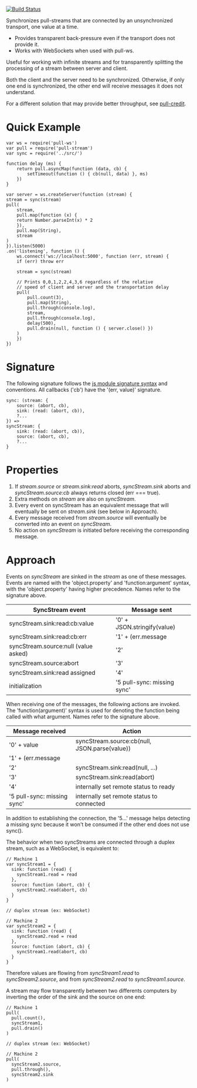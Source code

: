 [![Build Status](https://travis-ci.org/elavoie/pull-sync.svg?branch=master)](https://travis-ci.org/elavoie/pull-sync)

Synchronizes pull-streams that are connected by an unsynchronized transport, one
value at a time.

* Provides transparent back-pressure even if the transport does not provide it. 
* Works with WebSockets when used with pull-ws.

Useful for working with infinite streams and for transparently splitting the
processing of a stream between server and client.

Both the client and the server need to be synchronized. Otherwise, if only one
end is synchronized, the other end will receive messages it does not
understand.

For a different solution that may provide better throughput, see
[pull-credit](https://github.com/dominictarr/pull-credit).


# Quick Example
    
    var ws = require('pull-ws')
    var pull = require('pull-stream')
    var sync = require('../src/')

    function delay (ms) {
        return pull.asyncMap(function (data, cb) {
            setTimeout(function () { cb(null, data) }, ms)
        })
    }

    var server = ws.createServer(function (stream) {
    stream = sync(stream)
    pull(
        stream,
        pull.map(function (x) {
        return Number.parseInt(x) * 2
        }),
        pull.map(String),
        stream
    )
    }).listen(5000)
    .on('listening', function () {
        ws.connect('ws://localhost:5000', function (err, stream) {
        if (err) throw err

        stream = sync(stream)

        // Prints 0,0,1,2,2,4,3,6 regardless of the relative
        // speed of client and server and the transportation delay
        pull(
            pull.count(3),
            pull.map(String),
            pull.through(console.log),
            stream,
            pull.through(console.log),
            delay(500),
            pull.drain(null, function () { server.close() })
        )
        })
    })

Signature
=========

The following signature follows the [js module signature
syntax](https://github.com/elavoie/js-module-signature-syntax) and conventions.
All callbacks ('cb') have the '(err, value)' signature.

    sync: (stream: {
        source: (abort, cb),
        sink: (read: (abort, cb)),
        ?...
    }) =>
    syncStream: {
        sink: (read: (abort, cb)),
        source: (abort, cb),
        ?...
    }

Properties
==========

1. If *stream.source* or *stream.sink:read* aborts, *syncStream.sink* aborts and *syncStream.source:cb* always returns closed (err === true).
2. Extra methods on *stream* are also on *syncStream*.
3. Every event on syncStream has an equivalent message that will eventually be sent on *stream.sink* (see below in Approach).
4. Every message received from *stream.source* will eventually be converted into an event on *syncStream*.
5. No action on *syncStream* is initiated before receiving the corresponding message.


Approach
========

Events on *syncStream* are sinked in the *stream* as one of these messages.
Events are named with the 'object.property' and 'function:argument' syntax,
with the 'object.property' having higher precedence. Names refer to the
signature above.

| SyncStream event                     | Message sent                 |
| ------------------------------------ | ---------------------------- |
| syncStream.sink:read:cb:value        | '0' + JSON.stringify(value)  |
| syncStream.sink:read:cb:err          | '1' + (err.message || true)  |
| syncStream.source:null (value asked) | '2'                          |
| syncStream.source:abort              | '3'                          |
| syncStream.sink:read assigned        | '4'                          |
| initialization                       | '5 pull-sync: missing sync'  |

When receiving one of the messages, the following actions are invoked. The
'function(argument)' syntax is used for denoting the function being called with
what argument. Names refer to the signature above.

| Message received            | Action                              
| ----------------------------| --------------------------------------------- |
| '0' + value                 | syncStream.source:cb(null, JSON.parse(value)) |
| '1' + (err.message || true) | syncStream.source:cb(err)                     |
| '2'                         | syncStream.sink:read(null, ...)               |
| '3'                         | syncStream.sink:read(abort)                   |
| '4'                         | internally set remote status to ready         |
| '5 pull-sync: missing sync' | internally set remote status to connected     |

In addition to establishing the connection, the '5...' message helps detecting a
missing sync because it won't be consumed if the other end does not use sync().

The behavior when two syncStreams are connected through a duplex stream, such
as a WebSocket, is equivalent to: 

    // Machine 1
    var syncStream1 = {
      sink: function (read) {
        syncStream1.read = read
      },
      source: function (abort, cb) {
        syncStream2.read(abort, cb)
      }
    }

    // duplex stream (ex: WebSocket)

    // Machine 2
    var syncStream2 = {
      sink: function (read) {
        syncStream2.read = read
      },
      source: function (abort, cb) {
        syncStream1.read(abort, cb)
      }
    }

Therefore values are flowing from *syncStream1.read* to *syncStream2.source*,
and from *syncStream2.read* to *syncStream1.source*.

A stream may flow transparently between two differents computers by inverting
the order of the sink and the source on one end:

    // Machine 1
    pull(
      pull.count(),
      syncStream1,
      pull.drain()
    )

    // duplex stream (ex: WebSocket)

    // Machine 2
    pull(
      syncStream2.source,
      pull.through(),
      syncStream2.sink 
    )

